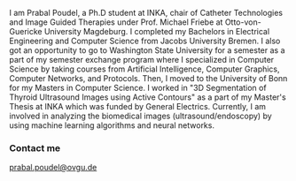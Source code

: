 I am Prabal Poudel, a Ph.D student at INKA, chair of Catheter Technologies and Image Guided Therapies under Prof. Michael Friebe at Otto-von-Guericke University Magdeburg. I completed my Bachelors in Electrical Engineering and Computer Science from Jacobs University Bremen. I also got an opportunity to go to Washington State University for a semester as a part of my semester exchange program where I specialized in Computer Science by taking courses from Artificial Intelligence, Computer Graphics, Computer Networks, and Protocols. Then, I moved to the University of Bonn for my Masters in Computer Science. I worked in "3D Segmentation of Thyroid Ultrasound Images using Active Contours" as a part of my Master's Thesis at INKA which was funded by General Electrics. Currently, I am involved in analyzing the biomedical images (ultrasound/endoscopy) by using machine learning algorithms and neural networks. 

### Contact me

[prabal.poudel@ovgu.de](mailto:prabal.poudel@ovgu.de)
